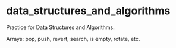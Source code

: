 # data_structures_and_algorithms

Practice for Data Structures and Algorithms.

Arrays: pop, push, revert, search, is empty, rotate, etc.
